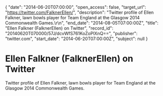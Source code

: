{
  "date": "2014-06-20T07:00:00", 
  "open_access": false, 
  "target_url": "https://twitter.com/FalknerEllen/", 
  "description": "Twitter profile of Ellen Falkner, lawn bowls player for Team England at the Glasgow 2014 Commonwealth Games.\r\n", 
  "end_date": "2014-08-05T07:00:00Z", 
  "title": "Ellen Falkner (FalknerEllen) on Twitter", 
  "record_id": "20140620T070000/57J/dcvWfS761KoZoPlXnQ==", 
  "publisher": "twitter.com", 
  "start_date": "2014-06-20T07:00:00Z", 
  "subject": null
}

# Ellen Falkner (FalknerEllen) on Twitter

Twitter profile of Ellen Falkner, lawn bowls player for Team England at the Glasgow 2014 Commonwealth Games.
